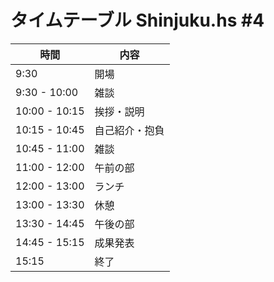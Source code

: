 タイムテーブル Shinjuku.hs #4
=============================

時間		| 内容
----------------|------
 9:30		| 開場
 9:30 - 10:00	| 雑談
10:00 - 10:15   | 挨拶・説明
10:15 - 10:45	| 自己紹介・抱負
10:45 - 11:00	| 雑談
11:00 - 12:00	| 午前の部
12:00 - 13:00	| ランチ
13:00 - 13:30	| 休憩
13:30 - 14:45	| 午後の部
14:45 - 15:15	| 成果発表
15:15		| 終了
